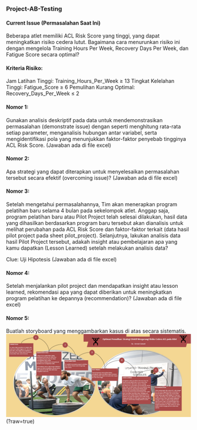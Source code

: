 ### Project-AB-Testing

#### Current Issue (Permasalahan Saat Ini)
Beberapa atlet memiliki ACL Risk Score yang tinggi, yang dapat meningkatkan risiko cedera lutut. Bagaimana cara menurunkan risiko ini dengan mengelola Training Hours Per Week, Recovery Days Per Week, dan Fatigue Score secara optimal?

#### Kriteria Risiko:
Jam Latihan Tinggi: Training_Hours_Per_Week ≥ 13
Tingkat Kelelahan Tinggi: Fatigue_Score ≥ 6
Pemulihan Kurang Optimal: Recovery_Days_Per_Week ≤ 2

#### Nomor 1:
Gunakan analisis deskriptif pada data untuk mendemonstrasikan permasalahan (demonstrate issue) dengan seperti menghitung rata-rata setiap parameter, menganalisis hubungan antar variabel, serta mengidentifikasi pola yang menunjukkan faktor-faktor penyebab tingginya ACL Risk Score.
(Jawaban ada di file excel)

#### Nomor 2:
Apa strategi yang dapat diterapkan untuk menyelesaikan permasalahan tersebut secara efektif (overcoming issue)?
(Jawaban ada di file excel)

#### Nomor 3: 
Setelah mengetahui permasalahannya, Tim akan menerapkan program pelatihan baru selama 4 bulan pada sekelompok atlet. Anggap saja, program pelatihan baru atau Pilot Project telah selesai dilakukan, hasil data yang dihasilkan berdasarkan program baru tersebut akan dianalisis untuk melihat perubahan pada ACL Risk Score dan faktor-faktor terkait (data hasil pilot project pada sheet pilot_project). Selanjutnya, lakukan analisis data hasil Pilot Project tersebut, adakah insight atau pembelajaran apa yang kamu dapatkan (Lesson Learned) setelah melakukan analisis data?   

Clue: Uji Hipotesis
(Jawaban ada di file excel)

#### Nomor 4: 
Setelah menjalankan pilot project dan mendapatkan insight atau lesson learned, rekomendasi apa yang dapat diberikan untuk meningkatkan program pelatihan ke depannya (recommendation)?
(Jawaban ada di file excel)

#### Nomor 5: 
Buatlah storyboard yang menggambarkan kasus di atas secara sistematis.
<br>
![Deskripsi Gambar](https://github.com/amirahzubaidi/Project-AB-Testing/blob/main/Storyboard.png)
(?raw=true)

